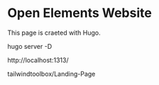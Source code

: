 # Open Elements Website

This page is craeted with Hugo.

hugo server -D

http://localhost:1313/


tailwindtoolbox/Landing-Page
